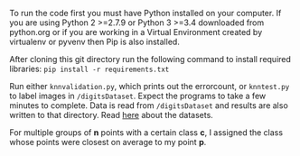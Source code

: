 To run the code first you must have Python installed on your computer. If you are using Python 2 >=2.7.9 or Python 3 >=3.4 downloaded from python.org or if you are working in a Virtual Environment created by virtualenv or pyvenv then Pip is also installed.

After cloning this git directory run the following command to install required libraries: `pip install -r requirements.txt`

Run either `knnvalidation.py`, which prints out the errorcount, or `knntest.py` to label images in `/digitsDataset`.
Expect the programs to take a few minutes to complete. Data is read from `/digitsDataset` and results are also written
to that directory. Read [here](digitsDataset/datasetInfo.txt) about the datasets.

For multiple groups of __n__ points with a certain class __c__, I assigned the class whose points were closest on average
to my point __p__.
